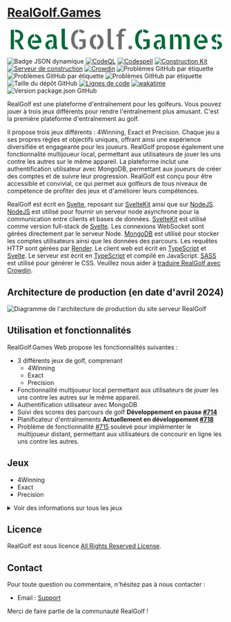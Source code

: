# [RealGolf.Games](https://realgolf.games)

![Bannière RealGolf.Games](https://raw.githubusercontent.com/realgolf/web/main/img/logo_banner.PNG)

![Badge JSON dynamique](https://img.shields.io/badge/dynamic/json?url=https%3A%2F%2Frender-deploy-status-vwj3.onrender.com%2Fsrv-cn12obocmk4c73di1vg0&query=status&style=flat-square&logo=render&label=Render) [![CodeQL](https://github.com/realgolf/Golf/actions/workflows/github-code-scanning/codeql/badge.svg)](https://github.com/realgolf/Golf/actions/workflows/github-code-scanning/codeql) [![Codespell](https://github.com/realgolf/Golf/actions/workflows/codespell.yml/badge.svg?branch=main)](https://github.com/realgolf/Golf/actions/workflows/codespell.yml) [![Construction Kit](https://github.com/realgolf/Golf/actions/workflows/kit.yml/badge.svg)](https://github.com/realgolf/Golf/actions/workflows/kit.yml) [![Serveur de construction](https://github.com/realgolf/Golf/actions/workflows/server.yml/badge.svg)](https://github.com/realgolf/Golf/actions/workflows/server.yml) [![Crowdin](https://badges.crowdin.net/realgolf/localized.svg)](https://crowdin.com/project/realgolf) ![Problèmes GitHub par étiquette](https://img.shields.io/github/issues/realgolf/Golf/feature) ![Problèmes GitHub par étiquette](https://img.shields.io/github/issues/realgolf/Golf/bug) ![Problèmes GitHub par étiquette](https://img.shields.io/github/issues/realgolf/Golf/game) ![Taille du dépôt GitHub](https://img.shields.io/github/repo-size/realgolf/Golf) [![Lignes de code](https://tokei.rs/b1/github/realgolf/Golf)](https://github.com/XAMPPRocky/tokei) [![wakatime](https://wakatime.com/badge/github/realgolf/web.svg)](https://wakatime.com/badge/github/realgolf/web) ![Version package.json GitHub](https://img.shields.io/github/package-json/v/realgolf/Golf)

RealGolf est une plateforme d'entraînement pour les golfeurs. Vous pouvez jouer à trois jeux différents pour rendre l'entraînement plus amusant. C'est la première plateforme d'entraînement au golf.

Il propose trois jeux différents : 4Winning, Exact et Precision. Chaque jeu a ses propres règles et objectifs uniques, offrant ainsi une expérience diversifiée et engageante pour les joueurs. RealGolf propose également une fonctionnalité multijoueur local, permettant aux utilisateurs de jouer les uns contre les autres sur le même appareil. La plateforme inclut une authentification utilisateur avec MongoDB, permettant aux joueurs de créer des comptes et de suivre leur progression. RealGolf est conçu pour être accessible et convivial, ce qui permet aux golfeurs de tous niveaux de compétence de profiter des jeux et d'améliorer leurs compétences.

RealGolf est écrit en [Svelte](https://svelte.dev), reposant sur [SvelteKit](https://kit.svelte.dev) ainsi que sur [NodeJS](https://nodejs.org/en). [NodeJS](https:://nodejs.org/en) est utilisé pour fournir un serveur node asynchrone pour la communication entre clients et bases de données. [SvelteKit](https://kit.svelte.dev) est utilisé comme version full-stack de [Svelte](https://svelte.dev). Les connexions WebSocket sont gérées directement par le serveur Node. [MongoDB](https://www.mongodb.com/) est utilisé pour stocker les comptes utilisateurs ainsi que les données des parcours. Les requêtes HTTP sont gérées par [Render](https://render.com). Le client web est écrit en [TypeScript](https://www.typescriptlang.org/) et [Svelte](https://svelte.dev). Le serveur est écrit en [TypeScript](https://www.typescriptlang.org/) et compilé en JavaScript. [SASS](https://sass-lang.com/) est utilisé pour générer le CSS. Veuillez nous aider à [traduire RealGolf avec Crowdin](https://crowdin.com/project/realgolf).

## Architecture de production (en date d'avril 2024)

![Diagramme de l'architecture de production du site serveur RealGolf](https://raw.githubusercontent.com/realgolf/Golf/main/img/architecture.png)

## Utilisation et fonctionnalités

RealGolf.Games Web propose les fonctionnalités suivantes :

- 3 différents jeux de golf, comprenant
  - 4Winning
  - Exact
  - Precision
- Fonctionnalité multijoueur local permettant aux utilisateurs de jouer les uns contre les autres sur le même appareil.
- Authentification utilisateur avec MongoDB
- Suivi des scores des parcours de golf **Développement en pause [#714](https://github.com/realgolf/Golf/issues/714)**
- Planificateur d'entraînements **Actuellement en développement [#718](https://github.com/realgolf/Golf/issues/718)**
- Problème de fonctionnalité [#715](https://github.com/realgolf/Golf/issues/715) soulevé pour implémenter le multijoueur distant, permettant aux utilisateurs de concourir en ligne les uns contre les autres.

## Jeux

- 4Winning
- Exact
- Precision

<details>
  <summary>Voir des informations sur tous les jeux</summary>

### 4Winning

Dans 4Winning, l'objectif est de connecter stratégiquement quatre pièces à la suite. Notre version du jeu présente un plateau plus grand que la disposition standard 4x4, avec 8 colonnes et 9 lignes. Les colonnes supplémentaires de chaque côté introduisent un défi : les joueurs doivent frapper une distance spécifique dans la déviation latérale. Cet aspect devient plus prononcé en mode Argent et supérieur, ajoutant de la complexité et obligeant les joueurs à réfléchir soigneusement à leurs mouvements.

![Jeu 4Winning](https://raw.githubusercontent.com/realgolf/Golf/main/img/4Winning.png)

### Exact

Exact est un jeu où l'objectif est d'atteindre 100 ou moins tout en marquant le plus de points. Les joueurs gagnent des points en fonction des critères suivants : Atteindre exactement 100 mètres accorde 5 points, frapper des multiples de dix rapporte 3 points, les chiffres avec des chiffres répétés rapportent 2 points. De plus, frapper la même rangée double les points gagnés. Cependant, tout autre chiffre dépassant 100 ou tombant en dessous de 5 entraîne une déduction d'un point. Tout autre chiffre entre 5 et 100 rapporte 1 point. Le défi consiste à équilibrer la précision avec la maximisation des points pour obtenir le meilleur score.

![Jeu Exact](https://raw.githubusercontent.com/realgolf/Golf/main/img/Exact.png)

### Precision

Precision est un jeu où l'objectif est de se rapprocher le plus possible des cibles. Pour chaque mètre que vous manquez la cible, vous recevrez une déduction d'un point. Le gagnant du jeu est le joueur ayant le plus de points à la fin. Le jeu se termine lorsque seul un joueur a des points restants. Vous pouvez observer la distance que vous devez tirer et l'équipe actuelle, ainsi que les points restants pour chaque équipe.

![Jeu Precision](https://raw.githubusercontent.com/realgolf/Golf/main/img/Precision.png)

</details>

## Licence

RealGolf est sous licence [All Rights Reserved License](LICENSE.md).

## Contact

Pour toute question ou commentaire, n'hésitez pas à nous contacter :

- Email : [Support](mailto:support@realgolf.games)

Merci de faire partie de la communauté RealGolf !
